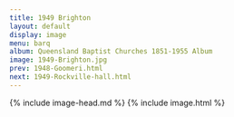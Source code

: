 ```yaml
---
title: 1949 Brighton
layout: default
display: image
menu: barq
album: Queensland Baptist Churches 1851-1955 Album
image: 1949-Brighton.jpg
prev: 1948-Goomeri.html
next: 1949-Rockville-hall.html
---
```

{% include image-head.md %}
{% include image.html %}